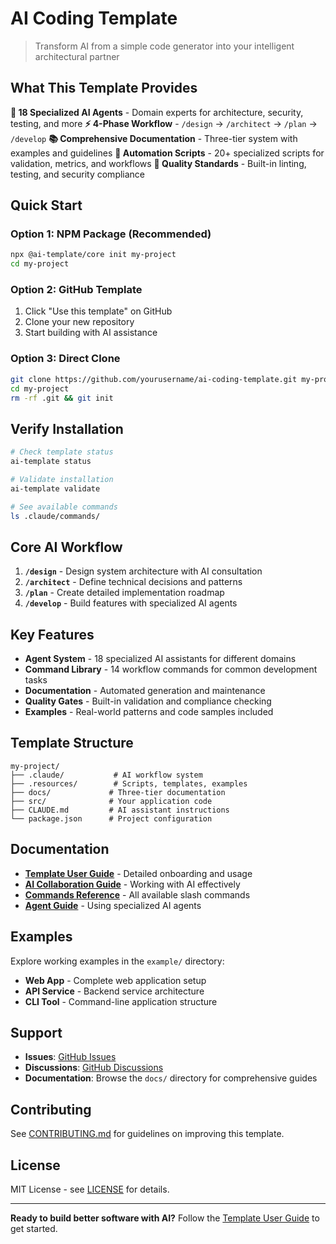 # AI Coding Template

> Transform AI from a simple code generator into your intelligent architectural partner

## What This Template Provides

**🤖 18 Specialized AI Agents** - Domain experts for architecture, security, testing, and more
**⚡ 4-Phase Workflow** - `/design` → `/architect` → `/plan` → `/develop`
**📚 Comprehensive Documentation** - Three-tier system with examples and guidelines
**🔧 Automation Scripts** - 20+ specialized scripts for validation, metrics, and workflows
**🎯 Quality Standards** - Built-in linting, testing, and security compliance

## Quick Start

### Option 1: NPM Package (Recommended)

```bash
npx @ai-template/core init my-project
cd my-project
```

### Option 2: GitHub Template

1. Click "Use this template" on GitHub
2. Clone your new repository
3. Start building with AI assistance

### Option 3: Direct Clone

```bash
git clone https://github.com/yourusername/ai-coding-template.git my-project
cd my-project
rm -rf .git && git init
```

## Verify Installation

```bash
# Check template status
ai-template status

# Validate installation
ai-template validate

# See available commands
ls .claude/commands/
```

## Core AI Workflow

1. **`/design`** - Design system architecture with AI consultation
2. **`/architect`** - Define technical decisions and patterns
3. **`/plan`** - Create detailed implementation roadmap
4. **`/develop`** - Build features with specialized AI agents

## Key Features

- **Agent System** - 18 specialized AI assistants for different domains
- **Command Library** - 14 workflow commands for common development tasks
- **Documentation** - Automated generation and maintenance
- **Quality Gates** - Built-in validation and compliance checking
- **Examples** - Real-world patterns and code samples included

## Template Structure

```text
my-project/
├── .claude/           # AI workflow system
├── .resources/        # Scripts, templates, examples
├── docs/             # Three-tier documentation
├── src/              # Your application code
├── CLAUDE.md         # AI assistant instructions
└── package.json      # Project configuration
```

## Documentation

- **[Template User Guide](./README-TEMPLATE.md)** - Detailed onboarding and usage
- **[AI Collaboration Guide](./docs/ai-tools/guides/ai-collaboration-guide.md)** - Working with AI effectively
- **[Commands Reference](./docs/ai-tools/reference/commands.md)** - All available slash commands
- **[Agent Guide](./docs/ai-tools/guides/comprehensive-agent-guide.md)** - Using specialized AI agents

## Examples

Explore working examples in the `example/` directory:

- **Web App** - Complete web application setup
- **API Service** - Backend service architecture
- **CLI Tool** - Command-line application structure

## Support

- **Issues**: [GitHub Issues](https://github.com/yourusername/ai-coding-template/issues)
- **Discussions**: [GitHub Discussions](https://github.com/yourusername/ai-coding-template/discussions)
- **Documentation**: Browse the `docs/` directory for comprehensive guides

## Contributing

See [CONTRIBUTING.md](./CONTRIBUTING.md) for guidelines on improving this template.

## License

MIT License - see [LICENSE](./LICENSE) for details.

---

**Ready to build better software with AI?** Follow the [Template User Guide](./README-TEMPLATE.md) to get started.

